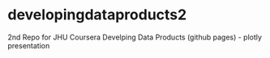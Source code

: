 # developingdataproducts2
2nd Repo for JHU Coursera Develping Data Products (github pages) - plotly presentation
